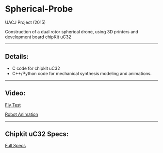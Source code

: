 # Spherical-Probe

UACJ Project (2015)

Construction of a dual rotor spherical drone, using 3D printers and development board chipKit uC32

---------------------------------------
## Details:

* C code for chipkit uC32
* C++/Python code for mechanical synthesis modeling and animations.
---------------------------------------
## Video:

[Fly Test](https://www.youtube.com/watch?v=FRNVgsSJsD8)

[Robot Animation](https://www.youtube.com/watch?v=5_Zqnc6qKws)

----------------------------------------
## Chipkit uC32 Specs:

[Full Specs](https://store.digilentinc.com/chipkit-uc32-basic-microcontroller-board-with-uno-r3-headers-retired/)
